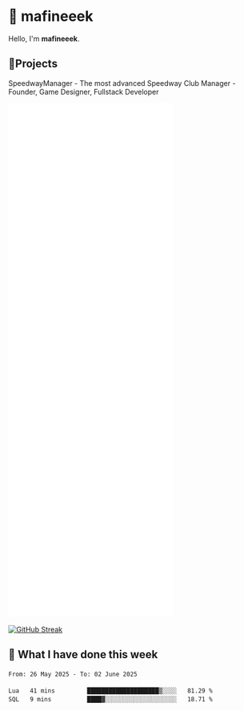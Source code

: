 # 👋 mafineeek
Hello, I'm **mafineeek**.

## 📝Projects

SpeedwayManager - The most advanced Speedway Club Manager - Founder, Game Designer, Fullstack Developer


![](./github-metrics.svg)

[![GitHub Streak](https://streak-stats.demolab.com/?user=mafineeek)](https://git.io/streak-stats)

## 📰 What I have done this week
<!--START_SECTION:waka-->

```txt
From: 26 May 2025 - To: 02 June 2025

Lua   41 mins         ████████████████████▒░░░░   81.29 %
SQL   9 mins          ████▓░░░░░░░░░░░░░░░░░░░░   18.71 %
```

<!--END_SECTION:waka-->
